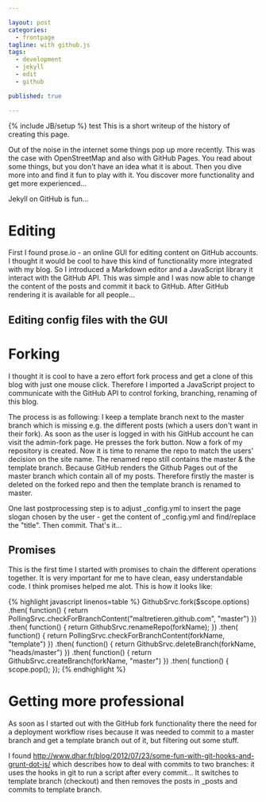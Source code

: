 ```yaml
---

layout: post
categories: 
  - frontpage
tagline: with github.js
tags: 
  - development
  - jekyll
  - edit
  - github

published: true

---
```


{% include JB/setup %}
test
This is a short writeup of the history of creating this page.

Out of the noise in the internet some things pop up more recently.
This was the case with OpenStreetMap and also with GitHub Pages. You read
about some things, but you don't have an idea what it is about. Then
you dive more into and find it fun to play with it. You discover more
functionality and get more experienced...

Jekyll on GitHub is fun...

# Editing
First I found prose.io - an online GUI for editing content on GitHub
accounts. I thought it would be cool to have this kind of functionality
more integrated with my blog. So I introduced a Markdown editor and a
JavaScript library it interact with the GitHub API. This was simple
and I was now able to change the content of the posts and commit it
back to GitHub. After GitHub rendering it is available for all people...

## Editing config files with the GUI


# Forking
I thought it is cool to have a zero effort fork process and get a
clone of this blog with just one mouse click. Therefore I imported
a JavaScript project to communicate with the GitHub API to control
forking, branching, renaming of this blog.

The process is as following: I keep a template branch next to the
master branch which is missing e.g. the different posts (which a
users don't want in their fork). As soon
as the user is logged in with his GitHub account he can visit the
admin-fork page. He presses the fork button. Now a fork of my repository
is created. Now it is time to rename the repo to match the users'
decision on the site name. The renamed repo still  contains the
master & the template branch. Because GitHub renders the Github
Pages out of the master branch which contain all of my posts.
Therefore firstly the master is deleted on the forked
repo and then the template branch is renamed to master.

One last postprocessing step is to adjust _config.yml to insert
the page slogan chosen by the user - get the content of _config.yml
and find/replace the "title". Then commit. That's it...

## Promises
This is the first time I started with promises to chain the different
operations together. It is very important for me to have clean, easy
understandable code. I think promises helped me alot. This is how it looks like:

{% highlight javascript linenos=table %}
    GithubSrvc.fork($scope.options)
    .then( function() {
        return PollingSrvc.checkForBranchContent("maltretieren.github.com", "master")
    })
    .then( function() {
        return GithubSrvc.renameRepo(forkName);
    })
    .then( function() {
        return PollingSrvc.checkForBranchContent(forkName, "template")
    })
    .then( function() {
        return GithubSrvc.deleteBranch(forkName, "heads/master")
    })
    .then( function() {
        return GithubSrvc.createBranch(forkName, "master")
    })
    .then( function() {
        scope.pop();
    });
{% endhighlight %}

# Getting more professional
As soon as I started out with the GitHub fork functionality there the need
for a deployment workflow rises because it was needed to commit to a master
branch and get a template branch out of it, but filtering out some stuff.

I found http://www.dhar.fr/blog/2012/07/23/some-fun-with-git-hooks-and-grunt-dot-js/
which describes how to deal with commits to two branches: it uses the hooks
in git to run a script after every commit... It switches to template branch (checkout)
and then removes the posts in _posts and commits to template branch.